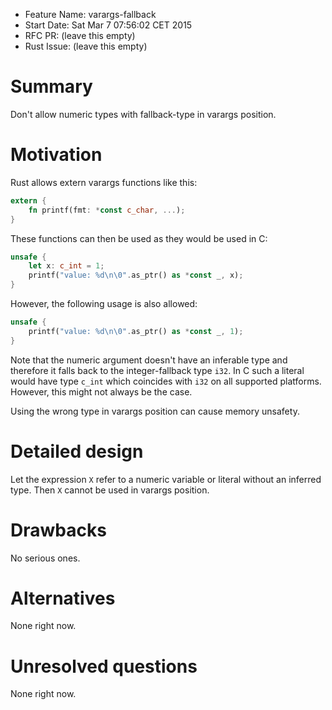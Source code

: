 - Feature Name: varargs-fallback
- Start Date: Sat Mar  7 07:56:02 CET 2015
- RFC PR: (leave this empty)
- Rust Issue: (leave this empty)

# Summary

Don't allow numeric types with fallback-type in varargs position.

# Motivation

Rust allows extern varargs functions like this:

```rust
extern {
    fn printf(fmt: *const c_char, ...);
}
```

These functions can then be used as they would be used in C:

```rust
unsafe {
    let x: c_int = 1;
    printf("value: %d\n\0".as_ptr() as *const _, x);
}
```

However, the following usage is also allowed:

```rust
unsafe {
    printf("value: %d\n\0".as_ptr() as *const _, 1);
}
```

Note that the numeric argument doesn't have an inferable type and therefore it
falls back to the integer-fallback type `i32`. In C such a literal would have
type `c_int` which coincides with `i32` on all supported platforms. However,
this might not always be the case.

Using the wrong type in varargs position can cause memory unsafety.

# Detailed design

Let the expression `X` refer to a numeric variable or literal without an
inferred type. Then `X` cannot be used in varargs position.

# Drawbacks

No serious ones.

# Alternatives

None right now.

# Unresolved questions

None right now.
